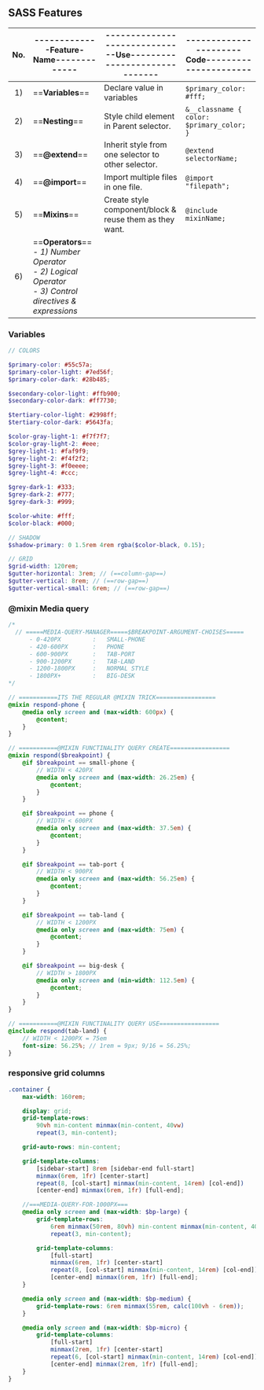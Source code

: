 ## SASS Features
| No. | -------------Feature-Name-------------                                                                            | ------------------------------Use------------------------------ | ----------------------Code---------------------- |
| :-: | ----------------------------------------------------------------------------------------------------------------- | --------------------------------------------------------------- | ------------------------------------------------ |
| 1)  | ==**Variables**==                                                                                                 | Declare value in variables                                      | `$primary_color: #fff;`                          |
| 2)  | ==**Nesting**==                                                                                                   | Style child element in Parent selector.                         | `&__classname { color: $primary_color; }`        |
| 3)  | ==**@extend**==                                                                                                   | Inherit style from one selector to other selector.              | `@extend selectorName;`                          |
| 4)  | ==**@import**==                                                                                                   | Import multiple files in one file.                              | `@import "filepath";`                            |
| 5)  | ==**Mixins**==                                                                                                    | Create style component/block & reuse them as they want.         | `@include mixinName;`                            |
| 6)  | ==**Operators**==<br>*- 1) Number Operator*<br>*- 2) Logical Operator*<br>*- 3) Control directives & expressions* |                                                                 |                                                  |



### Variables
```SCSS
// COLORS

$primary-color: #55c57a;
$primary-color-light: #7ed56f;
$primary-color-dark: #28b485;

$secondary-color-light: #ffb900;
$secondary-color-dark: #ff7730;

$tertiary-color-light: #2998ff;
$tertiary-color-dark: #5643fa;

$color-gray-light-1: #f7f7f7;
$color-gray-light-2: #eee;
$grey-light-1: #faf9f9;
$grey-light-2: #f4f2f2;
$grey-light-3: #f0eeee;
$grey-light-4: #ccc;

$grey-dark-1: #333;
$grey-dark-2: #777;
$grey-dark-3: #999;

$color-white: #fff;
$color-black: #000;

// SHADOW
$shadow-primary: 0 1.5rem 4rem rgba($color-black, 0.15);

// GRID
$grid-width: 120rem;
$gutter-horizontal: 3rem; // (==column-gap==)
$gutter-vertical: 8rem; // (==row-gap==)
$gutter-vertical-small: 6rem; // (==row-gap==)

```



### @mixin Media query
```SCSS
/*
  // =====MEDIA-QUERY-MANAGER=====$BREAKPOINT-ARGUMENT-CHOISES=====
	  - 0-420PX			:	SMALL-PHONE
      - 420-600PX    	:   PHONE
      - 600-900PX    	:   TAB-PORT
      - 900-1200PX   	:   TAB-LAND
      - 1200-1800PX  	:   NORMAL STYLE
      - 1800PX+      	:   BIG-DESK
*/

// ===========ITS THE REGULAR @MIXIN TRICK=================
@mixin respond-phone {
	@media only screen and (max-width: 600px) {
		@content;
	}
}

// ===========@MIXIN FUNCTINALITY QUERY CREATE=================
@mixin respond($breakpoint) {
	@if $breakpoint == small-phone {
		// WIDTH < 420PX
		@media only screen and (max-width: 26.25em) {
			@content;
		}
	}

	@if $breakpoint == phone {
		// WIDTH < 600PX
		@media only screen and (max-width: 37.5em) {
			@content;
		}
	}

	@if $breakpoint == tab-port {
		// WIDTH < 900PX
		@media only screen and (max-width: 56.25em) {
			@content;
		}
	}

	@if $breakpoint == tab-land {
		// WIDTH < 1200PX
		@media only screen and (max-width: 75em) {
			@content;
		}
	}

	@if $breakpoint == big-desk {
		// WIDTH > 1800PX
		@media only screen and (min-width: 112.5em) {
			@content;
		}
	}
}

// ===========@MIXIN FUNCTINALITY QUERY USE=================
@include respond(tab-land) {
	// WIDTH < 1200PX = 75em
	font-size: 56.25%; // 1rem = 9px; 9/16 = 56.25%;
}

```

### responsive grid columns
```SCSS
.container {
	max-width: 160rem;

	display: grid;
	grid-template-rows:
		90vh min-content minmax(min-content, 40vw)
		repeat(3, min-content);

	grid-auto-rows: min-content;

	grid-template-columns:
		[sidebar-start] 8rem [sidebar-end full-start]
		minmax(6rem, 1fr) [center-start]
		repeat(8, [col-start] minmax(min-content, 14rem) [col-end])
		[center-end] minmax(6rem, 1fr) [full-end];

	//===MEDIA-QUERY-FOR-1000PX===
	@media only screen and (max-width: $bp-large) {
		grid-template-rows:
			6rem minmax(50rem, 80vh) min-content minmax(min-content, 40vw)
			repeat(3, min-content);

		grid-template-columns:
			[full-start]
			minmax(6rem, 1fr) [center-start]
			repeat(8, [col-start] minmax(min-content, 14rem) [col-end])
			[center-end] minmax(6rem, 1fr) [full-end];
	}

	@media only screen and (max-width: $bp-medium) {
		grid-template-rows: 6rem minmax(55rem, calc(100vh - 6rem));
	}

	@media only screen and (max-width: $bp-micro) {
		grid-template-columns:
			[full-start]
			minmax(2rem, 1fr) [center-start]
			repeat(6, [col-start] minmax(min-content, 14rem) [col-end])
			[center-end] minmax(2rem, 1fr) [full-end];
	}
}
```
